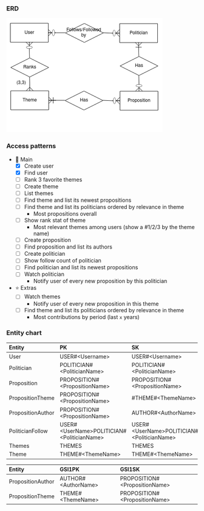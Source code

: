 ### ERD

![erd](assets/ERD.png)

### Access patterns

- :dart: Main
  - [x] Create user
  - [x] Find user
  - [ ] Rank 3 favorite themes
  - [ ] Create theme
  - [ ] List themes
  - [ ] Find theme and list its newest propositions
  - [ ] Find theme and list its politicians ordered by relevance in theme
    - Most propositions overall
  - [ ] Show rank stat of theme
    - Most relevant themes among users (show a #1/2/3 by the theme name)
  - [ ] Create proposition
  - [ ] Find proposition and list its authors
  - [ ] Create politician
  - [ ] Show follow count of politician
  - [ ] Find politician and list its newest propositions
  - [ ] Watch politician
    - Notify user of every new proposition by this politician
- :star: Extras
  - [ ] Watch themes
    - Notify user of every new proposition in this theme
  - [ ] Find theme and list its politicians ordered by relevance in theme
    - Most contributions by period (last `x` years)

### Entity chart

| Entity | PK | SK |
| :------------ |:--------------| :-----|
| User      | USER#\<Username> | USER#\<Username> |
| Politician | POLITICIAN#\<PoliticianName>      | POLITICIAN#\<PoliticianName> |
| Proposition | PROPOSITION#\<PropositionName>      | PROPOSITION#\<PropositionName> |
| PropositionTheme | PROPOSITION#\<PropositionName>      | #THEME#\<ThemeName> |
| PropositionAuthor | PROPOSITION#\<PropositionName>      | AUTHOR#\<AuthorName> |
| PoliticianFollow | USER#\<UserName>POLITICIAN#\<PoliticianName>      | USER#\<UserName>POLITICIAN#\<PoliticianName> |
| Themes | THEMES      | THEMES |
| Theme | THEME#\<ThemeName>      | THEME#\<ThemeName> |


| Entity | GSI1PK | GSI1SK |
| :------------ |:--------------| :-----|
|PropositionAuthor | AUTHOR#\<AuthorName>| PROPOSITION#\<PropositionName>|
|PropositionTheme | THEME#\<ThemeName>| PROPOSITION#\<PropositionName>|

<!-- | Entity | GSI2PK | GSI2SK |
| :------------ |:--------------| :-----| -->
